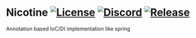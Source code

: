Nicotine [![License](https://img.shields.io/packagist/l/ckateptb/nicotine)](https://github.com/CKATEPTb/Nicotine/blob/master/LICENSE.md)
[![Discord](https://img.shields.io/discord/925686623222505482.svg?label=&logo=discord&logoColor=ffffff&color=7389D8&labelColor=6A7EC2)](https://discord.gg/papermc)
[![Release](https://jitpack.io/v/CKATEPTb/Nicotine.svg)](https://jitpack.io/#CKATEPTb/Nicotine)
===========

Annotation based IoC/DI implementation like spring